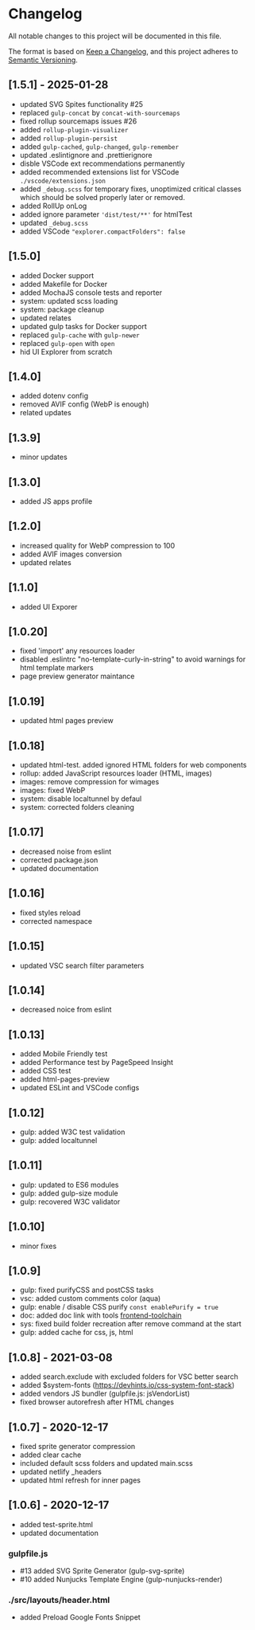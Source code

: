 # Changelog

All notable changes to this project will be documented in this file.

The format is based on [Keep a Changelog](https://keepachangelog.com/en/1.0.0/),
and this project adheres to [Semantic Versioning](https://semver.org/spec/v2.0.0.html).

## [1.5.1] - 2025-01-28

- updated SVG Spites functionality #25
- replaced `gulp-concat` by `concat-with-sourcemaps`
- fixed rollup sourcemaps issues #26
- added `rollup-plugin-visualizer`
- added `rollup-plugin-persist`
- added `gulp-cached`, `gulp-changed`, `gulp-remember`
- updated .eslintignore and .prettierignore
- disble VSCode ext recommendations permanently
- added recommended extensions list for VSCode `./vscode/extensions.json`
- added `_debug.scss` for temporary fixes, unoptimized critical classes which should be solved properly later or removed.
- added RollUp onLog
- added ignore parameter `'dist/test/**'` for htmlTest
- updated `_debug.scss`
- added VSCode `"explorer.compactFolders": false`

## [1.5.0]

- added Docker support
- added Makefile for Docker
- added MochaJS console tests and reporter
- system: updated scss loading
- system: package cleanup
- updated relates
- updated gulp tasks for Docker support
- replaced `gulp-cache` with `gulp-newer`
- replaced `gulp-open` with `open`
- hid UI Explorer from scratch

## [1.4.0]

- added dotenv config
- removed AVIF config (WebP is enough)
- related updates

## [1.3.9]

- minor updates

## [1.3.0]

- added JS apps profile

## [1.2.0]

- increased quality for WebP compression to 100
- added AVIF images conversion
- updated relates

## [1.1.0]

- added UI Exporer

## [1.0.20]
- fixed 'import' any resources loader
- disabled .eslintrc "no-template-curly-in-string" to avoid warnings for html template markers
- page preview generator maintance

## [1.0.19]
- updated html pages preview

## [1.0.18]
- updated html-test. added ignored HTML folders for web components
- rollup: added JavaScript resources loader (HTML, images)
- images: remove compression for wimages
- images: fixed WebP
- system: disable localtunnel by defaul
- system: corrected folders cleaning

## [1.0.17]

- decreased noise from eslint
- corrected package.json
- updated documentation

## [1.0.16]

- fixed styles reload
- corrected namespace

## [1.0.15]

- updated VSC search filter parameters


## [1.0.14]

- decreased noice from eslint

## [1.0.13]

- added Mobile Friendly test
- added Performance test by PageSpeed Insight
- added CSS test
- added html-pages-preview
- updated ESLint and VSCode configs


## [1.0.12]

- gulp: added W3C test validation
- gulp: added localtunnel

## [1.0.11]

- gulp: updated to ES6 modules
- gulp: added gulp-size module
- gulp: recovered W3C validator

## [1.0.10]

- minor fixes

## [1.0.9]

- gulp: fixed purifyCSS and postCSS tasks
- vsc: added custom comments color (aqua)
- gulp: enable / disable CSS purify `const enablePurify = true`
- doc: added doc link with tools  [frontend-toolchain](https://github.com/frontend-layers/frontend-toolchain)
- sys: fixed build folder recreation after remove command at the start
- gulp: added cache for css, js, html

## [1.0.8] - 2021-03-08

- added search.exclude with excluded folders for VSC better search
- added $system-fonts (https://devhints.io/css-system-font-stack)
- added vendors JS bundler (gulpfile.js: jsVendorList)
- fixed browser autorefresh after HTML changes

## [1.0.7] - 2020-12-17

- fixed sprite generator compression
- added clear cache
- included default scss folders and updated main.scss
- updated netlify _headers
- updated html refresh for inner pages

## [1.0.6] - 2020-12-17

- added test-sprite.html
- updated documentation

### gulpfile.js

- #13 added SVG Sprite Generator (gulp-svg-sprite)
- #10 added Nunjucks Template Engine (gulp-nunjucks-render)

### ./src/layouts/header.html

- added Preload Google Fonts Snippet





